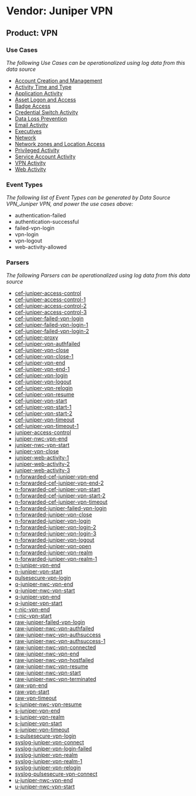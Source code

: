 Vendor: Juniper VPN
===================
Product: VPN
------------

### Use Cases

_The following Use Cases can be operationalized using log data from this data source_

* [Account Creation and Management](../UseCases/usecase_account_creation_and_management.md)
* [Activity Time  and Type](../UseCases/usecase_activity_time__and_type.md)
* [Application Activity](../UseCases/usecase_application_activity.md)
* [Asset Logon and Access](../UseCases/usecase_asset_logon_and_access.md)
* [Badge Access](../UseCases/usecase_badge_access.md)
* [Credential Switch Activity](../UseCases/usecase_credential_switch_activity.md)
* [Data Loss Prevention](../UseCases/usecase_data_loss_prevention.md)
* [Email Activity](../UseCases/usecase_email_activity.md)
* [Executives](../UseCases/usecase_executives.md)
* [Network](../UseCases/usecase_network.md)
* [Network zones and Location Access](../UseCases/usecase_network_zones_and_location_access.md)
* [Privileged Activity](../UseCases/usecase_privileged_activity.md)
* [Service Account Activity](../UseCases/usecase_service_account_activity.md)
* [VPN Activity](../UseCases/usecase_vpn_activity.md)
* [Web Activity](../UseCases/usecase_web_activity.md)


### Event Types

_The following list of Event Types can be generated by Data Source VPN_Juniper VPN, and power the use cases above:_

- authentication-failed
- authentication-successful
- failed-vpn-login
- vpn-login
- vpn-logout
- web-activity-allowed


### Parsers

_The following Parsers can be operationalized using log data from this data source_

* [cef-juniper-access-control](../Parsers/parserContent_cef-juniper-access-control.md)
* [cef-juniper-access-control-1](../Parsers/parserContent_cef-juniper-access-control-1.md)
* [cef-juniper-access-control-2](../Parsers/parserContent_cef-juniper-access-control-2.md)
* [cef-juniper-access-control-3](../Parsers/parserContent_cef-juniper-access-control-3.md)
* [cef-juniper-failed-vpn-login](../Parsers/parserContent_cef-juniper-failed-vpn-login.md)
* [cef-juniper-failed-vpn-login-1](../Parsers/parserContent_cef-juniper-failed-vpn-login-1.md)
* [cef-juniper-failed-vpn-login-2](../Parsers/parserContent_cef-juniper-failed-vpn-login-2.md)
* [cef-juniper-proxy](../Parsers/parserContent_cef-juniper-proxy.md)
* [cef-juniper-vpn-authfailed](../Parsers/parserContent_cef-juniper-vpn-authfailed.md)
* [cef-juniper-vpn-close](../Parsers/parserContent_cef-juniper-vpn-close.md)
* [cef-juniper-vpn-close-1](../Parsers/parserContent_cef-juniper-vpn-close-1.md)
* [cef-juniper-vpn-end](../Parsers/parserContent_cef-juniper-vpn-end.md)
* [cef-juniper-vpn-end-1](../Parsers/parserContent_cef-juniper-vpn-end-1.md)
* [cef-juniper-vpn-login](../Parsers/parserContent_cef-juniper-vpn-login.md)
* [cef-juniper-vpn-logout](../Parsers/parserContent_cef-juniper-vpn-logout.md)
* [cef-juniper-vpn-relogin](../Parsers/parserContent_cef-juniper-vpn-relogin.md)
* [cef-juniper-vpn-resume](../Parsers/parserContent_cef-juniper-vpn-resume.md)
* [cef-juniper-vpn-start](../Parsers/parserContent_cef-juniper-vpn-start.md)
* [cef-juniper-vpn-start-1](../Parsers/parserContent_cef-juniper-vpn-start-1.md)
* [cef-juniper-vpn-start-2](../Parsers/parserContent_cef-juniper-vpn-start-2.md)
* [cef-juniper-vpn-timeout](../Parsers/parserContent_cef-juniper-vpn-timeout.md)
* [cef-juniper-vpn-timeout-1](../Parsers/parserContent_cef-juniper-vpn-timeout-1.md)
* [juniper-access-control](../Parsers/parserContent_juniper-access-control.md)
* [juniper-nwc-vpn-end](../Parsers/parserContent_juniper-nwc-vpn-end.md)
* [juniper-nwc-vpn-start](../Parsers/parserContent_juniper-nwc-vpn-start.md)
* [juniper-vpn-close](../Parsers/parserContent_juniper-vpn-close.md)
* [juniper-web-activity-1](../Parsers/parserContent_juniper-web-activity-1.md)
* [juniper-web-activity-2](../Parsers/parserContent_juniper-web-activity-2.md)
* [juniper-web-activity-3](../Parsers/parserContent_juniper-web-activity-3.md)
* [n-forwarded-cef-juniper-vpn-end](../Parsers/parserContent_n-forwarded-cef-juniper-vpn-end.md)
* [n-forwarded-cef-juniper-vpn-end-2](../Parsers/parserContent_n-forwarded-cef-juniper-vpn-end-2.md)
* [n-forwarded-cef-juniper-vpn-start](../Parsers/parserContent_n-forwarded-cef-juniper-vpn-start.md)
* [n-forwarded-cef-juniper-vpn-start-2](../Parsers/parserContent_n-forwarded-cef-juniper-vpn-start-2.md)
* [n-forwarded-cef-juniper-vpn-timeout](../Parsers/parserContent_n-forwarded-cef-juniper-vpn-timeout.md)
* [n-forwarded-juniper-failed-vpn-login](../Parsers/parserContent_n-forwarded-juniper-failed-vpn-login.md)
* [n-forwarded-juniper-vpn-close](../Parsers/parserContent_n-forwarded-juniper-vpn-close.md)
* [n-forwarded-juniper-vpn-login](../Parsers/parserContent_n-forwarded-juniper-vpn-login.md)
* [n-forwarded-juniper-vpn-login-2](../Parsers/parserContent_n-forwarded-juniper-vpn-login-2.md)
* [n-forwarded-juniper-vpn-login-3](../Parsers/parserContent_n-forwarded-juniper-vpn-login-3.md)
* [n-forwarded-juniper-vpn-logout](../Parsers/parserContent_n-forwarded-juniper-vpn-logout.md)
* [n-forwarded-juniper-vpn-open](../Parsers/parserContent_n-forwarded-juniper-vpn-open.md)
* [n-forwarded-juniper-vpn-realm](../Parsers/parserContent_n-forwarded-juniper-vpn-realm.md)
* [n-forwarded-juniper-vpn-realm-1](../Parsers/parserContent_n-forwarded-juniper-vpn-realm-1.md)
* [n-juniper-vpn-end](../Parsers/parserContent_n-juniper-vpn-end.md)
* [n-juniper-vpn-start](../Parsers/parserContent_n-juniper-vpn-start.md)
* [pulsesecure-vpn-login](../Parsers/parserContent_pulsesecure-vpn-login.md)
* [q-juniper-nwc-vpn-end](../Parsers/parserContent_q-juniper-nwc-vpn-end.md)
* [q-juniper-nwc-vpn-start](../Parsers/parserContent_q-juniper-nwc-vpn-start.md)
* [q-juniper-vpn-end](../Parsers/parserContent_q-juniper-vpn-end.md)
* [q-juniper-vpn-start](../Parsers/parserContent_q-juniper-vpn-start.md)
* [r-nic-vpn-end](../Parsers/parserContent_r-nic-vpn-end.md)
* [r-nic-vpn-start](../Parsers/parserContent_r-nic-vpn-start.md)
* [raw-juniper-failed-vpn-login](../Parsers/parserContent_raw-juniper-failed-vpn-login.md)
* [raw-juniper-nwc-vpn-authfailed](../Parsers/parserContent_raw-juniper-nwc-vpn-authfailed.md)
* [raw-juniper-nwc-vpn-authsuccess](../Parsers/parserContent_raw-juniper-nwc-vpn-authsuccess.md)
* [raw-juniper-nwc-vpn-authsuccess-1](../Parsers/parserContent_raw-juniper-nwc-vpn-authsuccess-1.md)
* [raw-juniper-nwc-vpn-connected](../Parsers/parserContent_raw-juniper-nwc-vpn-connected.md)
* [raw-juniper-nwc-vpn-end](../Parsers/parserContent_raw-juniper-nwc-vpn-end.md)
* [raw-juniper-nwc-vpn-hostfailed](../Parsers/parserContent_raw-juniper-nwc-vpn-hostfailed.md)
* [raw-juniper-nwc-vpn-resume](../Parsers/parserContent_raw-juniper-nwc-vpn-resume.md)
* [raw-juniper-nwc-vpn-start](../Parsers/parserContent_raw-juniper-nwc-vpn-start.md)
* [raw-juniper-nwc-vpn-terminated](../Parsers/parserContent_raw-juniper-nwc-vpn-terminated.md)
* [raw-vpn-end](../Parsers/parserContent_raw-vpn-end.md)
* [raw-vpn-start](../Parsers/parserContent_raw-vpn-start.md)
* [raw-vpn-timeout](../Parsers/parserContent_raw-vpn-timeout.md)
* [s-juniper-nwc-vpn-resume](../Parsers/parserContent_s-juniper-nwc-vpn-resume.md)
* [s-juniper-vpn-end](../Parsers/parserContent_s-juniper-vpn-end.md)
* [s-juniper-vpn-realm](../Parsers/parserContent_s-juniper-vpn-realm.md)
* [s-juniper-vpn-start](../Parsers/parserContent_s-juniper-vpn-start.md)
* [s-juniper-vpn-timeout](../Parsers/parserContent_s-juniper-vpn-timeout.md)
* [s-pulsesecure-vpn-login](../Parsers/parserContent_s-pulsesecure-vpn-login.md)
* [syslog-juniper-vpn-connect](../Parsers/parserContent_syslog-juniper-vpn-connect.md)
* [syslog-juniper-vpn-login-failed](../Parsers/parserContent_syslog-juniper-vpn-login-failed.md)
* [syslog-juniper-vpn-realm](../Parsers/parserContent_syslog-juniper-vpn-realm.md)
* [syslog-juniper-vpn-realm-1](../Parsers/parserContent_syslog-juniper-vpn-realm-1.md)
* [syslog-juniper-vpn-relogin](../Parsers/parserContent_syslog-juniper-vpn-relogin.md)
* [syslog-pulsesecure-vpn-connect](../Parsers/parserContent_syslog-pulsesecure-vpn-connect.md)
* [u-juniper-nwc-vpn-end](../Parsers/parserContent_u-juniper-nwc-vpn-end.md)
* [u-juniper-nwc-vpn-start](../Parsers/parserContent_u-juniper-nwc-vpn-start.md)

